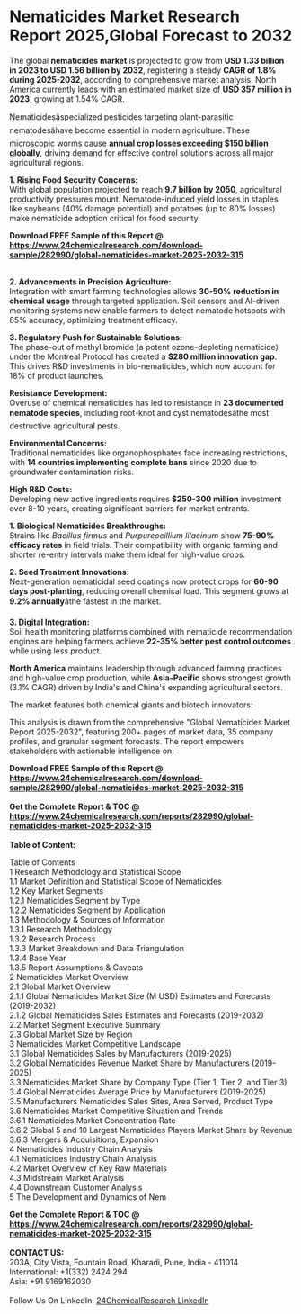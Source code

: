 <h1>Nematicides Market Research Report 2025,Global Forecast to 2032</h1><p>The global <strong>nematicides market</strong> is projected to grow from <strong>USD 1.33 billion in 2023 to USD 1.56 billion by 2032</strong>, registering a steady <strong>CAGR of 1.8% during 2025-2032</strong>, according to comprehensive market analysis. North America currently leads with an estimated market size of <strong>USD 357 million in 2023</strong>, growing at 1.54% CAGR.</p><p>Nematicidesâspecialized pesticides targeting plant-parasitic nematodesâhave become essential in modern agriculture. These microscopic worms cause <strong>annual crop losses exceeding $150 billion globally</strong>, driving demand for effective control solutions across all major agricultural regions.</p><p><strong>1. Rising Food Security Concerns:</strong><br>
With global population projected to reach <strong>9.7 billion by 2050</strong>, agricultural productivity pressures mount. Nematode-induced yield losses in staples like soybeans (40% damage potential) and potatoes (up to 80% losses) make nematicide adoption critical for food security.</p><div><b>Download FREE Sample of this Report @ 
            <a href="https://www.24chemicalresearch.com/download-sample/282990/global-nematicides-market-2025-2032-315">
            https://www.24chemicalresearch.com/download-sample/282990/global-nematicides-market-2025-2032-315</a></b></div><br><p><strong>2. Advancements in Precision Agriculture:</strong><br>
Integration with smart farming technologies allows <strong>30-50% reduction in chemical usage</strong> through targeted application. Soil sensors and AI-driven monitoring systems now enable farmers to detect nematode hotspots with 85% accuracy, optimizing treatment efficacy.</p><p><strong>3. Regulatory Push for Sustainable Solutions:</strong><br>
The phase-out of methyl bromide (a potent ozone-depleting nematicide) under the Montreal Protocol has created a <strong>$280 million innovation gap</strong>. This drives R&amp;D investments in bio-nematicides, which now account for 18% of product launches.</p><p><strong>Resistance Development:</strong><br>
Overuse of chemical nematicides has led to resistance in <strong>23 documented nematode species</strong>, including root-knot and cyst nematodesâthe most destructive agricultural pests.</p><p><strong>Environmental Concerns:</strong><br>
Traditional nematicides like organophosphates face increasing restrictions, with <strong>14 countries implementing complete bans</strong> since 2020 due to groundwater contamination risks.</p><p><strong>High R&amp;D Costs:</strong><br>
Developing new active ingredients requires <strong>$250-300 million</strong> investment over 8-10 years, creating significant barriers for market entrants.</p><p><strong>1. Biological Nematicides Breakthroughs:</strong><br>
Strains like <em>Bacillus firmus</em> and <em>Purpureocillium lilacinum</em> show <strong>75-90% efficacy rates</strong> in field trials. Their compatibility with organic farming and shorter re-entry intervals make them ideal for high-value crops.</p><p><strong>2. Seed Treatment Innovations:</strong><br>
Next-generation nematicidal seed coatings now protect crops for <strong>60-90 days post-planting</strong>, reducing overall chemical load. This segment grows at <strong>9.2% annually</strong>âthe fastest in the market.</p><p><strong>3. Digital Integration:</strong><br>
Soil health monitoring platforms combined with nematicide recommendation engines are helping farmers achieve <strong>22-35% better pest control outcomes</strong> while using less product.</p><p><strong>North America</strong> maintains leadership through advanced farming practices and high-value crop production, while <strong>Asia-Pacific</strong> shows strongest growth (3.1% CAGR) driven by India's and China's expanding agricultural sectors.</p><p>The market features both chemical giants and biotech innovators:</p><p>This analysis is drawn from the comprehensive "Global Nematicides Market Report 2025-2032", featuring 200+ pages of market data, 35 company profiles, and granular segment forecasts. The report empowers stakeholders with actionable intelligence on:</p><div><b>Download FREE Sample of this Report @ 
            <a href="https://www.24chemicalresearch.com/download-sample/282990/global-nematicides-market-2025-2032-315">
            https://www.24chemicalresearch.com/download-sample/282990/global-nematicides-market-2025-2032-315</a></b></div><br><div><b>Get the Complete Report & TOC @ 
            <a href="https://www.24chemicalresearch.com/reports/282990/global-nematicides-market-2025-2032-315">
            https://www.24chemicalresearch.com/reports/282990/global-nematicides-market-2025-2032-315</a></b></div><br>
            <b>Table of Content:</b><p>Table of Contents<br />
1 Research Methodology and Statistical Scope<br />
1.1 Market Definition and Statistical Scope of Nematicides<br />
1.2 Key Market Segments<br />
1.2.1 Nematicides Segment by Type<br />
1.2.2 Nematicides Segment by Application<br />
1.3 Methodology & Sources of Information<br />
1.3.1 Research Methodology<br />
1.3.2 Research Process<br />
1.3.3 Market Breakdown and Data Triangulation<br />
1.3.4 Base Year<br />
1.3.5 Report Assumptions & Caveats<br />
2 Nematicides Market Overview<br />
2.1 Global Market Overview<br />
2.1.1 Global Nematicides Market Size (M USD) Estimates and Forecasts (2019-2032)<br />
2.1.2 Global Nematicides Sales Estimates and Forecasts (2019-2032)<br />
2.2 Market Segment Executive Summary<br />
2.3 Global Market Size by Region<br />
3 Nematicides Market Competitive Landscape<br />
3.1 Global Nematicides Sales by Manufacturers (2019-2025)<br />
3.2 Global Nematicides Revenue Market Share by Manufacturers (2019-2025)<br />
3.3 Nematicides Market Share by Company Type (Tier 1, Tier 2, and Tier 3)<br />
3.4 Global Nematicides Average Price by Manufacturers (2019-2025)<br />
3.5 Manufacturers Nematicides Sales Sites, Area Served, Product Type<br />
3.6 Nematicides Market Competitive Situation and Trends<br />
3.6.1 Nematicides Market Concentration Rate<br />
3.6.2 Global 5 and 10 Largest Nematicides Players Market Share by Revenue<br />
3.6.3 Mergers & Acquisitions, Expansion<br />
4 Nematicides Industry Chain Analysis<br />
4.1 Nematicides Industry Chain Analysis<br />
4.2 Market Overview of Key Raw Materials<br />
4.3 Midstream Market Analysis<br />
4.4 Downstream Customer Analysis<br />
5 The Development and Dynamics of Nem</p><div><b>Get the Complete Report & TOC @ 
            <a href="https://www.24chemicalresearch.com/reports/282990/global-nematicides-market-2025-2032-315">
            https://www.24chemicalresearch.com/reports/282990/global-nematicides-market-2025-2032-315</a></b></div><br><b>CONTACT US:</b><br>
            203A, City Vista, Fountain Road, Kharadi, Pune, India - 411014<br>
            International: +1(332) 2424 294<br>
            Asia: +91 9169162030 <br><br>
            Follow Us On LinkedIn: <a href="https://www.linkedin.com/company/24chemicalresearch/">24ChemicalResearch LinkedIn</a>